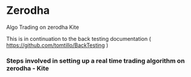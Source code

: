 # Zerodha
Algo Trading on zerodha Kite

This is in continuation to the back testing documentation  ( https://github.com/tomtillo/BackTesting )

### Steps involved in setting up a real time trading algorithm on zerodha - Kite
